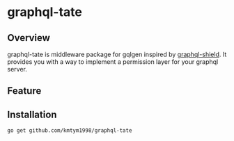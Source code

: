 # graphql-tate

## Overview

graphql-tate is middleware package for gqlgen inspired by [graphql-shield](https://github.com/maticzav/graphql-shield). It provides you with a way to implement a permission layer for your graphql server.

## Feature

## Installation

```
go get github.com/kmtym1998/graphql-tate
```
